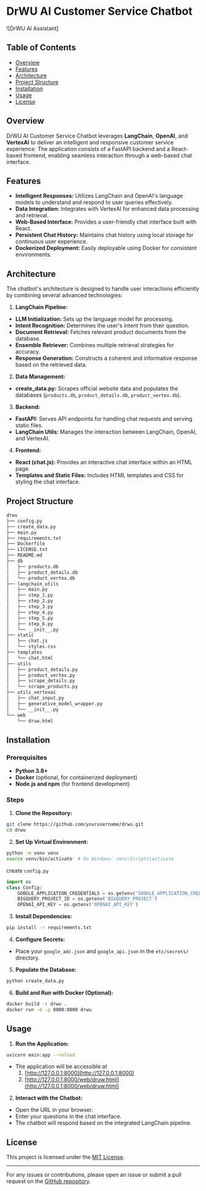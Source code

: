# DrWU AI Customer Service Chatbot

![DrWU AI Assistant]

## Table of Contents

- [Overview](#overview)
- [Features](#features)
- [Architecture](#architecture)
- [Project Structure](#project-structure)
- [Installation](#installation)
- [Usage](#usage)
- [License](#license)

## Overview

DrWU AI Customer Service Chatbot leverages **LangChain**, **OpenAI**, and **VertexAI** to deliver an intelligent and responsive customer service experience. The application consists of a FastAPI backend and a React-based frontend, enabling seamless interaction through a web-based chat interface.

## Features

- **Intelligent Responses:** Utilizes LangChain and OpenAI's language models to understand and respond to user queries effectively.
- **Data Integration:** Integrates with VertexAI for enhanced data processing and retrieval.
- **Web-Based Interface:** Provides a user-friendly chat interface built with React.
- **Persistent Chat History:** Maintains chat history using local storage for continuous user experience.
- **Dockerized Deployment:** Easily deployable using Docker for consistent environments.

## Architecture

The chatbot's architecture is designed to handle user interactions efficiently by combining several advanced technologies:

1. **LangChain Pipeline:**

- **LLM Initialization:** Sets up the language model for processing.
- **Intent Recognition:** Determines the user's intent from their question.
- **Document Retrieval:** Fetches relevant product documents from the database.
- **Ensemble Retriever:** Combines multiple retrieval strategies for accuracy.
- **Response Generation:** Constructs a coherent and informative response based on the retrieved data.

2. **Data Management:**

- **create_data.py:** Scrapes official website data and populates the databases (`products.db`, `product_details.db`, `product_vertex.db`).

3. **Backend:**

- **FastAPI:** Serves API endpoints for handling chat requests and serving static files.
- **LangChain Utils:** Manages the interaction between LangChain, OpenAI, and VertexAI.

4. **Frontend:**

- **React (chat.js):** Provides an interactive chat interface within an HTML page.
- **Templates and Static Files:** Includes HTML templates and CSS for styling the chat interface.

## Project Structure

```bash
drwu
├── config.py
├── create_data.py
├── main.py
├── requirements.txt
├── Dockerfile
├── LICENSE.txt
├── README.md
├── db
│   ├── products.db
│   ├── product_details.db
│   └── product_vertex.db
├── langchain_utils
│   ├── main.py
│   ├── step_1.py
│   ├── step_2.py
│   ├── step_3.py
│   ├── step_4.py
│   ├── step_5.py
│   ├── step_6.py
│   └── __init__.py
├── static
│   ├── chat.js
│   └── styles.css
├── templates
│   └── chat.html
├── utils
│   ├── product_details.py
│   ├── product_vertex.py
│   ├── scrape_details.py
│   └── scrape_products.py
├── utils_vertexai
│   ├── chat_input.py
│   ├── generative_model_wrapper.py
│   └── __init__.py
└── web
    └── druw.html
```

## Installation

### Prerequisites

- **Python 3.8+**
- **Docker** (optional, for containerized deployment)
- **Node.js and npm** (for frontend development)

### Steps

1. **Clone the Repository:**

```bash
git clone https://github.com/yourusername/drwu.git
cd drwu
```

2. **Set Up Virtual Environment:**

```bash
python -m venv venv
source venv/bin/activate  # On Windows: venv\Scripts\activate
```

create `config.py`
```python
import os
class Config:
    GOOGLE_APPLICATION_CREDENTIALS = os.getenv('GOOGLE_APPLICATION_CREDENTIALS')
    BIGQUERY_PROJECT_ID = os.getenv('BIGQUERY_PROJECT')
    OPENAI_API_KEY = os.getenv('OPENAI_API_KEY')
```

3. **Install Dependencies:**

```bash
pip install -r requirements.txt
```

4. **Configure Secrets:**

- Place your `google_adc.json` and `google_api.json` in the `etc/secrets/` directory.

5. **Populate the Database:**

```bash
python create_data.py
```

6. **Build and Run with Docker (Optional):**

```bash
docker build -t drwu .
docker run -d -p 8000:8000 drwu
```

## Usage

1. **Run the Application:**

```bash
uvicorn main:app --reload
```

- The application will be accessible at 
    1. [http://127.0.0.1:8000](http://127.0.0.1:8000)
    2. [http://127.0.0.1:8000/web/druw.html](http://127.0.0.1:8000/web/druw.html)

2. **Interact with the Chatbot:**

- Open the URL in your browser.
- Enter your questions in the chat interface.
- The chatbot will respond based on the integrated LangChain pipeline.

## License

This project is licensed under the [MIT License](LICENSE.txt).

---

For any issues or contributions, please open an issue or submit a pull request on the [GitHub repository](https://github.com/NyannNya/drwu).
